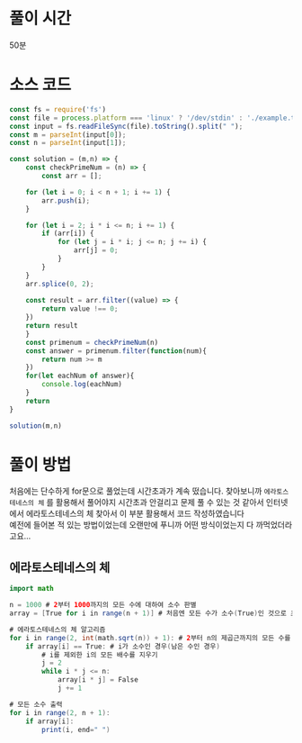 # 풀이 시간
50분 

# 소스 코드
```node.js
const fs = require('fs')
const file = process.platform === 'linux' ? '/dev/stdin' : './example.txt'
const input = fs.readFileSync(file).toString().split(" ");
const m = parseInt(input[0]);
const n = parseInt(input[1]);

const solution = (m,n) => {
    const checkPrimeNum = (n) => {
        const arr = [];

    for (let i = 0; i < n + 1; i += 1) {
        arr.push(i);
    }

    for (let i = 2; i * i <= n; i += 1) {
        if (arr[i]) {
            for (let j = i * i; j <= n; j += i) {
                arr[j] = 0;
            }
        }
    }
    arr.splice(0, 2);
    
    const result = arr.filter((value) => {
        return value !== 0;
    })
    return result
    }
    const primenum = checkPrimeNum(n)
    const answer = primenum.filter(function(num){
        return num >= m
    })
    for(let eachNum of answer){
        console.log(eachNum)
    }
    return
}

solution(m,n)
```

# 풀이 방법
처음에는 단수하게 for문으로 풀었는데 시간초과가 계속 떴습니다. 
찾아보니까 `에라토스테네스의 체` 를 활용해서 풀어야지 시간초과 안걸리고 문제 풀 수 있는 것 같아서 인터넷에서 에라토스테네스의 체 찾아서 이 부분 활용해서 코드 작성하였습니다     
예전에 들어본 적 있는 방법이었는데 오랜만에 푸니까 어떤 방식이었는지 다 까먹었더라고요...      


## 에라토스테네스의 체
```java
import math

n = 1000 # 2부터 1000까지의 모든 수에 대하여 소수 판별
array = [True for i in range(n + 1)] # 처음엔 모든 수가 소수(True)인 것으로 초기화(0과 1은 제와)

# 에라토스테네스의 체 알고리즘
for i in range(2, int(math.sqrt(n)) + 1): # 2부터 n의 제곱근까지의 모든 수를 확인하며
    if array[i] == True: # i가 소수인 경우(남은 수인 경우)
        # i를 제외한 i의 모든 배수를 지우기
        j = 2
        while i * j <= n:
            array[i * j] = False
            j += 1

# 모든 소수 출력
for i in range(2, n + 1):
    if array[i]:
        print(i, end=" ")
        
```
